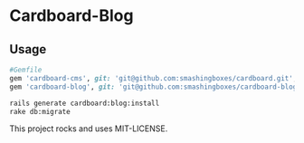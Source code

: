 # Cardboard-Blog

## Usage

```ruby
#Gemfile
gem 'cardboard-cms', git: 'git@github.com:smashingboxes/cardboard.git', require: 'cardboard'
gem 'cardboard-blog', git: 'git@github.com:smashingboxes/cardboard-blog.git'

```

```bash
rails generate cardboard:blog:install
rake db:migrate

```

This project rocks and uses MIT-LICENSE.